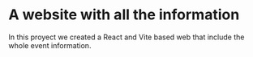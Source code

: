 # A website with all the information

In this proyect we created a React and Vite based web that include the whole event information.
